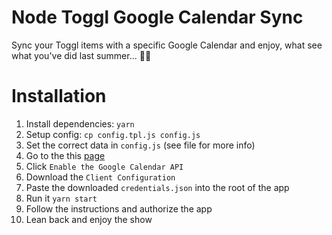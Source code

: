 # Node Toggl Google Calendar Sync
Sync your Toggl items with a specific Google Calendar and enjoy, what see what you've did last summer... 💪🏻

# Installation
1. Install dependencies: `yarn`
2. Setup config: `cp config.tpl.js config.js`
3. Set the correct data in `config.js` (see file for more info)
4. Go to the this [page](https://developers.google.com/calendar/quickstart/nodejs)
5. Click `Enable the Google Calendar API`
6. Download the `Client Configuration`
7. Paste the downloaded `credentials.json` into the root of the app
8. Run it `yarn start`
9. Follow the instructions and authorize the app
10. Lean back and enjoy the show